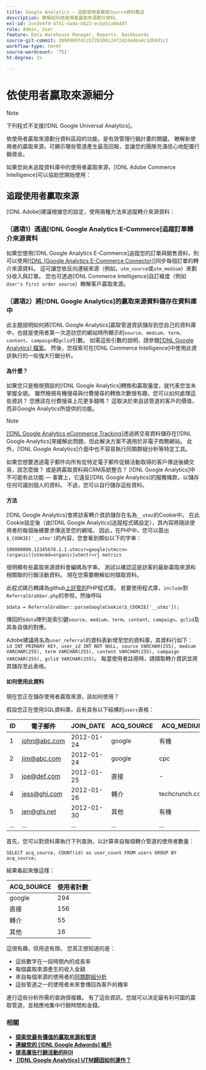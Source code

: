 ```yaml
---
title: Google Analytics — 追蹤使用者贏取Source資料概述
description: 瞭解如何依使用者贏取來源劃分資料。
exl-id: 2ce3e4f9-4741-4ada-b822-ec6a5ca94497
role: Admin, User
feature: Data Warehouse Manager, Reports, Dashboards
source-git-commit: 3098909fdccb726108c24f2424e4ba4c1db9d1c2
workflow-type: tm+mt
source-wordcount: '751'
ht-degree: 1%

---
```


# 依使用者贏取來源細分

>[!NOTE]
>
>下列程式不支援[!DNL Google Universal Analytics]。

依使用者贏取來源劃分資料區段的功能，是有效管理行銷計畫的關鍵。 瞭解新使用者的贏取來源，可顯示哪些管道產生最高回報，並讓您的團隊充滿信心地配置行銷資金。

如果您尚未追蹤資料庫中的使用者贏取來源，[!DNL Adobe Commerce Intelligence]可以協助您開始使用：

## 追蹤使用者贏取來源

[!DNL Adobe]建議根據您的設定，使用兩種方法來追蹤轉介來源資料：

### （選項1）透過[!DNL Google Analytics E-Commerce]追蹤訂單轉介來源資料

如果您使用[!DNL Google Analytics E-Commerce]追蹤您的訂單與銷售資料，則可以使用[[!DNL [Google Analytics E-Commerce Connector]]](../importing-data/integrations/google-ecommerce.md)同步每個訂單的轉介來源資料。 這可讓您依反向連結來源（例如，`utm_source`或`utm_medium`）來劃分收入與訂單。 您也可透過[!DNL Commerce Intelligence]自訂維度（例如`User's first order source`）瞭解客戶贏取來源。

### （選項2）將[!DNL Google Analytics]的贏取來源資料儲存在資料庫中

此主題說明如何將[!DNL Google Analytics]贏取管道資訊儲存到您自己的資料庫中，也就是使用者第一次造訪您的網站時所顯示的`source`、`medium`、`term`、`content`、`campaign`和`gclid`引數。 如需這些引數的說明，請參閱[[!DNL Google Analytics] 檔案](https://support.google.com/analytics/answer/1191184?hl=en#zippy=%2Cin-this-article)。 然後，您探索可在[!DNL Commerce Intelligence]中使用此資訊執行的一些強大行銷分析。

#### 為什麼？

如果您只是檢視預設的[!DNL Google Analytics]轉換和贏取量度，就代表您並未掌握全貌。 雖然檢視有機搜尋與付費搜尋的轉換次數很有趣，您可以如何處理這些資訊？ 您應該在付費搜尋上花更多錢嗎？ 這取決於來自該管道的客戶的價值，而非Google Analytics所提供的功能。

>[!NOTE]
>
>[[!DNL Google Analytics eCommerce Tracking]](https://developers.google.com/analytics/devguides/collection/gajs/gaTrackingEcommerce)透過將交易資料儲存在[!DNL Google Analytics]來緩解此問題，但此解決方案不適用於非電子商務網站。 此外，[!DNL Google Analytics]介面中也不容易執行同類群組分析等特定工具。

如果您想要透過電子郵件向所有從特定電子郵件促銷活動取得的客戶傳送後續交易，該怎麼做？ 或是將贏取資料與CRM系統整合？ [!DNL Google Analytics]中不可能有此功能 — 事實上，它違反[!DNL Google Analytics]的服務條款，以儲存任何可識別個人的資料。 不過，您可以自行儲存這些資料。

#### 方法

[!DNL Google Analytics]會將訪客轉介資訊儲存在名為`__utmz`的Cookie中。 在此Cookie設定後（由[!DNL Google Analytics]追蹤程式碼設定），其內容將隨該使用者的每個後續要求傳送至您的網域。 因此，在PHP中，您可以簽出`$_COOKIE['__utmz']`的內容，您會看到類似以下的字串：

`100000000.12345678.1.1.utmcsr=google|utmccn=(organic)|utmcmd=organic|utmctr=rj metrics`

很明顯有些贏取來源資料會編碼為字串。 測試以確認這是訪客的最新贏取來源和相關聯的行銷活動資料。 現在您需要瞭解如何擷取資料。

此程式碼已轉譯為github[上託管的](https://github.com/RJMetrics/referral-grabber-php)PHP程式庫。 若要使用程式庫，`include`對`ReferralGrabber.php`的參照，然後呼叫

`$data = ReferralGrabber::parseGoogleCookie($_COOKIE['__utmz']);`

傳回的`$data`陣列是索引鍵`source`、`medium`、`term`、`content`、`campaign`、`gclid`及其各自值的對應。

Adobe建議將名為`user_referral`的資料表新增至您的資料庫，其資料行如下： `id INT PRIMARY KEY, user_id INT NOT NULL, source VARCHAR(255), medium VARCHAR(255), term VARCHAR(255), content VARCHAR(255), campaign VARCHAR(255), gclid VARCHAR(255)`。 每當使用者註冊時，請擷取轉介資訊並將其儲存至此表格。

#### 如何使用此資料

現在您正在儲存使用者贏取來源，該如何使用？

假設您正在使用SQL資料庫，且有具有以下結構的`users`表格：

| ID | 電子郵件 | JOIN_DATE | ACQ_SOURCE | ACQ_MEDIUM |
|--- |--- |--- |--- |--- |
| 1 | john@abc.com | 2012-01-24 | google | 有機 |
| 2 | jim@abc.com | 2012-01-24 | google | cpc |
| 3 | joe@def.com | 2012-01-25 | 直接 | - |
| 4 | jess@ghi.com | 2012-01-26 | 轉介 | techcrunch.com |
| 5 | jen@ghi.net | 2012-01-30 | 其他 | 有機 |
| ... | ... | ... | ... | ... |

首先，您可以對資料庫執行下列查詢，以計算來自每個轉介管道的使用者數量：

`SELECT acq_source, COUNT(id) as user_count FROM users GROUP BY acq_source;`

結果看起來像這樣：

| ACQ_SOURCE | 使用者計數 |
|--- |--- |
| google | 294 |
| 直接 | 156 |
| 轉介 | 55 |
| 其他 | 16 |

這很有趣，但用途有限。 您真正想知道的是：

* 這些數字在一段時間內的成長率
* 每個贏取來源產生的收入金額
* 來自每個來源的使用者的[同類群組分析](https://en.wikipedia.org/wiki/Cohort_analysis)
* 這些管道之一的使用者未來會傳回為客戶的機率

進行這些分析所需的查詢很複雜。 有了這些資訊，您就可以決定最有利可圖的贏取管道，並相應地集中行銷時間和金錢。

### 相關

* **[探索您最有價值的贏取來源和管道](../analysis/most-value-source-channel.md)**
* **[連線您的 [!DNL Google Adwords] 帳戶](../importing-data/integrations/google-adwords.md)**
* **[提高廣告行銷活動的ROI](../analysis/roi-ad-camp.md)**
* **[&#x200B; [!DNL Google Analytics] UTM歸因如何運作？](../analysis/utm-attributes.md)**
